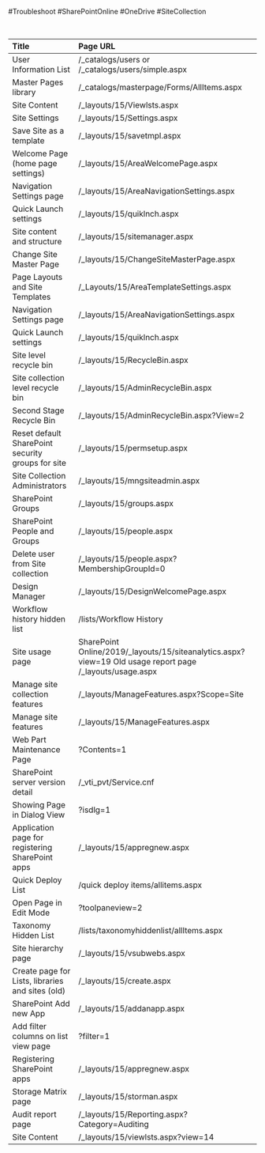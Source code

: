 #Troubleshoot #SharePointOnline #OneDrive #SiteCollection 

<br>

| Title | Page URL |
| :--- | :--- |
| User Information List | /\_catalogs/users or /\_catalogs/users/simple.aspx |
| Master Pages library | /\_catalogs/masterpage/Forms/AllItems.aspx |
| Site Content | /\_layouts/15/Viewlsts.aspx |
| Site Settings | /\_layouts/15/Settings.aspx |
| Save Site as a template | /\_layouts/15/savetmpl.aspx |
| Welcome Page (home page settings) | /\_layouts/15/AreaWelcomePage.aspx |
| Navigation Settings page | /\_layouts/15/AreaNavigationSettings.aspx |
| Quick Launch settings | /\_layouts/15/quiklnch.aspx |
| Site content and structure | /\_layouts/15/sitemanager.aspx |
| Change Site Master Page | /\_layouts/15/ChangeSiteMasterPage.aspx |
| Page Layouts and Site Templates | /\_Layouts/15/AreaTemplateSettings.aspx |
| Navigation Settings page | /\_layouts/15/AreaNavigationSettings.aspx |
| Quick Launch settings | /\_layouts/15/quiklnch.aspx |
| Site level recycle bin | /\_layouts/15/RecycleBin.aspx |
| Site collection level recycle bin | /\_layouts/15/AdminRecycleBin.aspx |
| Second Stage Recycle Bin | /\_layouts/15/AdminRecycleBin.aspx?View=2 |
| Reset default SharePoint security groups for site | /\_layouts/15/permsetup.aspx |
| Site Collection Administrators | /\_layouts/15/mngsiteadmin.aspx |
| SharePoint Groups | /\_layouts/15/groups.aspx |
| SharePoint People and Groups | /\_layouts/15/people.aspx |
| Delete user from Site collection | /\_layouts/15/people.aspx?MembershipGroupId=0 |
| Design Manager | /\_layouts/15/DesignWelcomePage.aspx |
| Workflow history hidden list | /lists/Workflow History |
| Site usage page | SharePoint Online/2019/\_layouts/15/siteanalytics.aspx?view=19 Old usage report page /\_layouts/usage.aspx |
| Manage site collection features | /\_layouts/ManageFeatures.aspx?Scope=Site |
| Manage site features | /\_layouts/15/ManageFeatures.aspx |
| Web Part Maintenance Page | ?Contents=1 |
| SharePoint server version detail | /\_vti_pvt/Service.cnf |
| Showing Page in Dialog View | ?isdlg=1 |
| Application page for registering SharePoint apps | /\_layouts/15/appregnew.aspx |
| Quick Deploy List | /quick deploy items/allitems.aspx |
| Open Page in Edit Mode | ?toolpaneview=2 |
| Taxonomy Hidden List | /lists/taxonomyhiddenlist/allItems.aspx |
| Site hierarchy page | /\_layouts/15/vsubwebs.aspx |
| Create page for Lists, libraries and sites (old) | /\_layouts/15/create.aspx |
| SharePoint Add new App | /\_layouts/15/addanapp.aspx |
| Add filter columns on list view page | ?filter=1 |
| Registering SharePoint apps | /\_layouts/15/appregnew.aspx |
| Storage Matrix page | /\_layouts/15/storman.aspx |
| Audit report page | /\_layouts/15/Reporting.aspx?Category=Auditing |
| Site Content | /\_layouts/15/viewlsts.aspx?view=14 |
